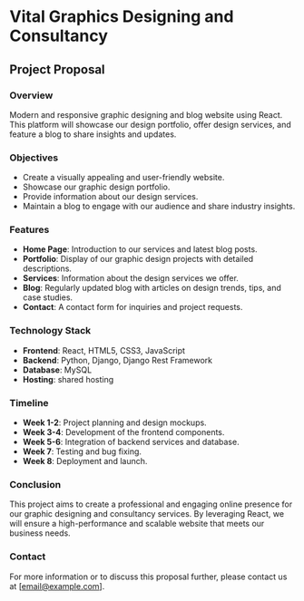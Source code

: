 # Vital Graphics Designing and Consultancy
## Project Proposal

### Overview
Modern and responsive graphic designing and blog website using React. This platform will showcase our design portfolio, offer design services, and feature a blog to share insights and updates.

### Objectives
- Create a visually appealing and user-friendly website.
- Showcase our graphic design portfolio.
- Provide information about our design services.
- Maintain a blog to engage with our audience and share industry insights.

### Features
- **Home Page**: Introduction to our services and latest blog posts.
- **Portfolio**: Display of our graphic design projects with detailed descriptions.
- **Services**: Information about the design services we offer.
- **Blog**: Regularly updated blog with articles on design trends, tips, and case studies.
- **Contact**: A contact form for inquiries and project requests.

### Technology Stack
- **Frontend**: React, HTML5, CSS3, JavaScript
- **Backend**: Python, Django, Django Rest Framework
- **Database**: MySQL
- **Hosting**: shared hosting

### Timeline
- **Week 1-2**: Project planning and design mockups.
- **Week 3-4**: Development of the frontend components.
- **Week 5-6**: Integration of backend services and database.
- **Week 7**: Testing and bug fixing.
- **Week 8**: Deployment and launch.

### Conclusion
This project aims to create a professional and engaging online presence for our graphic designing and consultancy services. By leveraging React, we will ensure a high-performance and scalable website that meets our business needs.

### Contact
For more information or to discuss this proposal further, please contact us at [email@example.com].